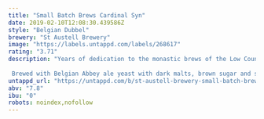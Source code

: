 ```yaml
---
title: "Small Batch Brews Cardinal Syn"
date: 2019-02-10T12:08:30.439586Z
style: "Belgian Dubbel"
brewery: "St Austell Brewery"
image: "https://labels.untappd.com/labels/268617"
rating: "3.71"
description: "Years of dedication to the monastic brews of the Low Countries have resulted in Cardinal Syn, an Abbey Dubbel brewed in Cornwall.  Brewed with Belgian Abbey ale yeast with dark malts, brown sugar and spiced with a gentle hand, the resultant beer is strong, rich and complex with modest bitterness and dark fruit and treacle aromas."
untappd_url: "https://untappd.com/b/st-austell-brewery-small-batch-brews-cardinal-syn/268617"
abv: "7.8"
ibu: "0"
robots: noindex,nofollow
---
```

